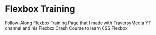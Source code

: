 # Flexbox Training
 Follow-Along Flexbox Training Page that I made with TraversyMedia YT channel and his Flexbox Crash Course to learn CSS Flexbox
